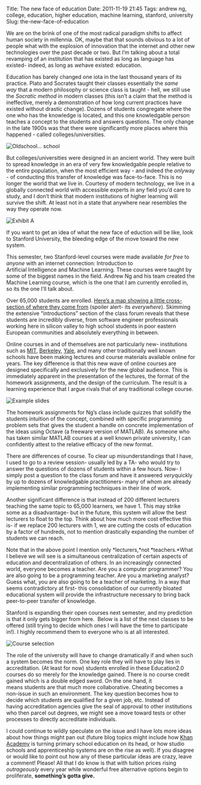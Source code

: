 Title: The new face of education
Date: 2011-11-19 21:45
Tags: andrew ng, college, education, higher education, machine learning, stanford, university
Slug: the-new-face-of-education

We are on the brink of one of the most radical paradigm shifts to affect human society in millennia. OK, maybe that that sounds obvious to a lot of people what with the explosion of innovation that the internet and other new technologies over the past decade or two. But I’m talking about a total revamping of an institution that has existed as long as language has existed- indeed, as long as *we*have existed: education.  

Education has barely changed one iota in the last thousand years of its practice. Plato and Socrates taught their classes essentially the *same way* that a modern philosophy or science class is taught - hell, we still use the *Socratic method* in modern classes (this isn’t a claim that the method is ineffective, merely a demonstration of how long current practices have existed without drastic change). Dozens of students congregate where the one who has the knowledge is located, and this one knowledgable person teaches a concept to the students and answers questions. The only change in the late 1900s was that there were significantly more places where this happened - called colleges/universities.  

![Oldschool... school]({filename}/images/plato.jpg)

But colleges/universities were designed in an ancient world. They were built to spread knowledge in an era of very few knowledgable people relative to the entire population, when the most efficient way - and indeed the *only*way - of conducting this transfer of knowledge was face-to-face. This is no longer the world that we live in. Courtesy of modern technology, we live in a globally connected world with accessible experts in any field you’d care to study, and I don’t think that modern institutions of higher learning will survive the shift. At least not in a state that anywhere near resembles the way they operate now.  

![Exhibit A]({filename}/images/lecturehall.jpg)

If you want to get an idea of what the new face of eduction will be like, look to Stanford University, the bleeding edge of the move toward the new system.  

This semester, two Stanford-level courses were made available *for free* to *anyone* with an internet connection: Introduction to Artificial Intelligence and Machine Learning. These courses were taught by some of the biggest names in the field. Andrew Ng and his team created the Machine Learning course, which is the one that I am currently enrolled in, so its the one I’ll talk about.  

Over 65,000 students are enrolled. [Here’s a map showing a little cross-section of where they come from][] (spoiler alert- its *everywhere*). Skimming the extensive “introductions” section of the class forum reveals that these students are incredibly diverse, from software engineer professionals working here in silicon valley to high school students in poor eastern European communities and absolutely everything in between.  

Online courses in and of themselves are not particularly new- institutions such as [MIT][], [Berkeley][], [Yale][], and many other traditionally well known schools have been making lectures and course materials available online for years. The key difference is that this new wave of online courses are designed specifically and exclusively for the new global audience. This is immediately apparent in the presentation of the lectures, the format of the homework assignments, and the design of the curriculum. The result is a learning experience that I argue rivals that of any traditional college course.  

![Example slides]({filename}/images/forwardpropagation.jpg)

The homework assignments for Ng’s class include quizzes that solidify the students intuition of the concept, combined with specific programming problem sets that gives the student a handle on concrete implementation of the ideas using Octave (a freeware version of MATLAB). As someone who has taken similar MATLAB courses at a well known private university, I can confidently attest to the relative efficacy of the new format.  

There are differences of course. To clear up misunderstandings that I have, I used to go to a review session- usually led by a TA- who would try to answer the questions of dozens of students within a few hours. Now- I simply post a question to the class forum and have it answered *very*quickly by up to dozens of knowledgable practitioners- many of whom are already implementing similar programming techniques in their line of work.

Another significant difference is that instead of 200 different lecturers teaching the same topic to 65,000 learners, we have 1. This may strike some as a disadvantage- but in the future, this system will allow the best lecturers to float to the top. Think about how much more cost effective this is- if we replace 200 lecturers with 1, we are cutting the costs of education by a factor of hundreds, not to mention drastically expanding the number of students we can reach.  

Note that in the above point I mention only *lecturers,*not *teachers.*What I believe we will see is a simultaneous centralization of certain aspects of education and decentralization of others. In an increasingly connected world, everyone becomes a teacher. Are you a computer programmer? You are also going to be a programming teacher. Are you a marketing analyst? Guess what, you are also going to be a teacher of marketing. In a way that seems contradictory at first- this consolidation of our currently bloated educational system will provide the infrastructure necessary to bring back peer-to-peer transfer of knowledge.  

Stanford is expanding their open courses next semester, and my prediction is that it only gets bigger from here.  Below is a list of the next classes to be offered (still trying to decide which ones I will have the time to participate in!). I highly recommend them to everyone who is at all interested.  

![Course selection]({filename}/images/course-selection.jpg)

The role of the university will have to change dramatically if and when such a system becomes the norm. One key role they will have to play lies in accreditation. (At least for now) students enrolled in these Education2.0 courses do so merely for the knowledge gained. There is no course credit gained which is a double edged sword. On the one hand, it means students are that much more collaborative. Cheating becomes a non-issue in such an environment. The key question becomes how to decide which students are qualified for a given job, etc. Instead of having accreditation agencies give the seal of approval to other institutions who then parcel out degrees, we might see a move toward tests or other processes to directly accreditate individuals.  

I could continue to wildly speculate on the issue and I have lots more ideas about how things might pan out (future blog topics might include how [Khan Academy][] is turning primary school education on its head, or how studio schools and apprenticeship systems are on the rise as well). If you disagree or would like to point out how any of these particular ideas are crazy, leave a comment! Please! All that I do know is that with tuition prices rising *outrageously* every year while wonderful free alternative options begin to proliferate, **something’s gotta give.**  

  [Here’s a map showing a little cross-section of where they come from]: http://maps.google.com/maps/ms?ie=UTF&msa=0&msid=203716810039202316490.0004aeb1b1a01b1d3b9af
  [MIT]: http://ocw.mit.edu/index.htm
  [Berkeley]: http://webcast.berkeley.edu/
  [Yale]: http://oyc.yale.edu/
  [Khan Academy]: http://www.khanacademy.org/